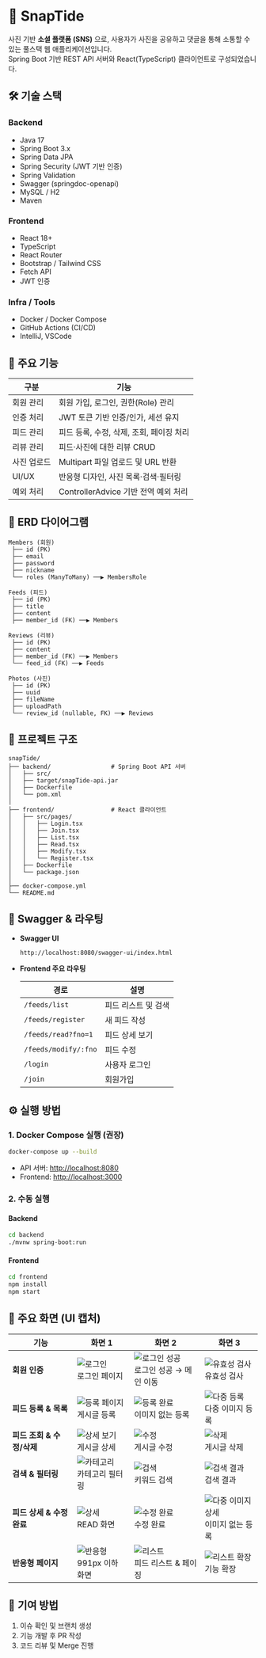 # 🌊 SnapTide

사진 기반 **소셜 플랫폼 (SNS)** 으로, 사용자가 사진을 공유하고 댓글을 통해 소통할 수 있는 풀스택 웹 애플리케이션입니다.  
Spring Boot 기반 REST API 서버와 React(TypeScript) 클라이언트로 구성되었습니다.

## 🛠️ 기술 스택

### Backend
- Java 17
- Spring Boot 3.x
- Spring Data JPA
- Spring Security (JWT 기반 인증)
- Spring Validation
- Swagger (springdoc-openapi)
- MySQL / H2
- Maven

### Frontend
- React 18+
- TypeScript
- React Router
- Bootstrap / Tailwind CSS
- Fetch API
- JWT 인증

### Infra / Tools
- Docker / Docker Compose
- GitHub Actions (CI/CD)
- IntelliJ, VSCode

## 🚀 주요 기능

| 구분 | 기능 |
|------|------|
| 회원 관리 | 회원 가입, 로그인, 권한(Role) 관리 |
| 인증 처리 | JWT 토큰 기반 인증/인가, 세션 유지 |
| 피드 관리 | 피드 등록, 수정, 삭제, 조회, 페이징 처리 |
| 리뷰 관리 | 피드·사진에 대한 리뷰 CRUD |
| 사진 업로드 | Multipart 파일 업로드 및 URL 반환 |
| UI/UX | 반응형 디자인, 사진 목록·검색·필터링 |
| 예외 처리 | ControllerAdvice 기반 전역 예외 처리 |

## 🧱 ERD 다이어그램

```text
Members (회원)
 ├── id (PK)
 ├── email
 ├── password
 ├── nickname
 └── roles (ManyToMany) ──▶ MembersRole

Feeds (피드)
 ├── id (PK)
 ├── title
 ├── content
 ├── member_id (FK) ──▶ Members

Reviews (리뷰)
 ├── id (PK)
 ├── content
 ├── member_id (FK) ──▶ Members
 └── feed_id (FK) ──▶ Feeds

Photos (사진)
 ├── id (PK)
 ├── uuid
 ├── fileName
 ├── uploadPath
 └── review_id (nullable, FK) ──▶ Reviews
````

## 📂 프로젝트 구조

```plaintext
snapTide/
├── backend/                 # Spring Boot API 서버
│   ├── src/
│   ├── target/snapTide-api.jar
│   ├── Dockerfile
│   └── pom.xml
│
├── frontend/                # React 클라이언트
│   ├── src/pages/
│   │   ├── Login.tsx
│   │   ├── Join.tsx
│   │   ├── List.tsx
│   │   ├── Read.tsx
│   │   ├── Modify.tsx
│   │   └── Register.tsx
│   ├── Dockerfile
│   └── package.json
│
├── docker-compose.yml
└── README.md
```
## 📘 Swagger & 라우팅

* **Swagger UI**

  ```
  http://localhost:8080/swagger-ui/index.html
  ```

* **Frontend 주요 라우팅**

  | 경로                   | 설명          |
  | -------------------- | ----------- |
  | `/feeds/list`        | 피드 리스트 및 검색 |
  | `/feeds/register`    | 새 피드 작성     |
  | `/feeds/read?fno=1`  | 피드 상세 보기    |
  | `/feeds/modify/:fno` | 피드 수정       |
  | `/login`             | 사용자 로그인     |
  | `/join`              | 회원가입        |


## ⚙️ 실행 방법

### 1. Docker Compose 실행 (권장)

```bash
docker-compose up --build
```

* API 서버: [http://localhost:8080](http://localhost:8080)
* Frontend: [http://localhost:3000](http://localhost:3000)

### 2. 수동 실행

#### Backend

```bash
cd backend
./mvnw spring-boot:run
```

#### Frontend

```bash
cd frontend
npm install
npm start
```

## 📸 주요 화면 (UI 캡처)

| 기능                | 화면 1                               | 화면 2                                     | 화면 3                                   |
| ----------------- | ---------------------------------- | ---------------------------------------- | -------------------------------------- |
| **회원 인증**         | ![로그인](./그림19.png)<br/>로그인 페이지     | ![로그인 성공](./그림20.png)<br/>로그인 성공 → 메인 이동 | ![유효성 검사](./그림21.png)<br/>유효성 검사       |
| **피드 등록 & 목록**    | ![등록 페이지](./그림25.png)<br/>게시글 등록   | ![등록 완료](./그림26.png)<br/>이미지 없는 등록       | ![다중 등록](./그림34.png)<br/>다중 이미지 등록     |
| **피드 조회 & 수정/삭제** | ![상세 보기](./그림28.png)<br/>게시글 상세    | ![수정](./그림29.png)<br/>게시글 수정             | ![삭제](./그림30.png)<br/>게시글 삭제           |
| **검색 & 필터링**      | ![카테고리](./그림31.png)<br/>카테고리 필터링   | ![검색](./그림32.png)<br/>키워드 검색             | ![검색 결과](./그림33.png)<br/>검색 결과         |
| **피드 상세 & 수정 완료** | ![상세](./그림36.png)<br/>READ 화면      | ![수정 완료](./그림35.png)<br/>수정 완료           | ![다중 이미지 상세](./그림27.png)<br/>이미지 없는 등록 |
| **반응형 페이지**       | ![반응형](./그림41.png)<br/>991px 이하 화면 | ![리스트](./그림24.png)<br/>피드 리스트 & 페이징      | ![리스트 확장](./그림39.png)<br/>기능 확장        |


## 🙌 기여 방법

1. 이슈 확인 및 브랜치 생성
2. 기능 개발 후 PR 작성
3. 코드 리뷰 및 Merge 진행

